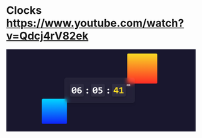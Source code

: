 # Clocks https://www.youtube.com/watch?v=Qdcj4rV82ek
<p align="center">
  <img src="preview.png" alt="preview del proyecto" width="600">
</p>